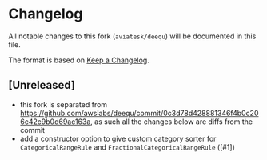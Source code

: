 # Changelog

All notable changes to this fork (`aviatesk/deequ`) will be documented in this file.

The format is based on [Keep a Changelog](https://keepachangelog.com/en/1.0.0/).

## [Unreleased]

- this fork is separated from <https://github.com/awslabs/deequ/commit/0c3d78d428881346f4b0c206c42c9b0d69ac163a>, as such all the changes below are diffs from the commit
- add a constructor option to give custom category sorter for `CategoricalRangeRule` and `FractionalCategoricalRangeRule` ([#1])
